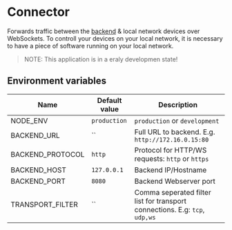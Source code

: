 # Connector
Forwards traffic between the [backend](https://github.com/OpenHausIO/backend) &amp; local network devices over WebSockets.
To controll your devices on your local network, it is necessary to have a piece of software running on your local network.

> NOTE: This application is in a eraly developmen state!

## Environment variables
| Name             | Default value | Description                                                                 |
| ---------------- | ------------- | --------------------------------------------------------------------------- |
| NODE_ENV         | `production`  | `production` or `development`                                               |
| BACKEND_URL      | ``            | Full URL to backend. E.g. `http://172.16.0.15:80`                           |
| BACKEND_PROTOCOL | `http`        | Protocol for HTTP/WS requests: `http` or `https`                            |
| BACKEND_HOST     | `127.0.0.1`   | Backend IP/Hostname                                                         |
| BACKEND_PORT     | `8080`        | Backend Webserver port                                                      |
| TRANSPORT_FILTER | ``            | Comma seperated filter list for transport connections. E.g: `tcp`, `udp,ws` |
